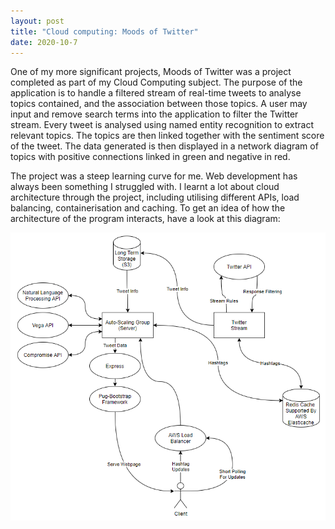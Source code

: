 ```yaml
---
layout: post
title: "Cloud computing: Moods of Twitter"
date: 2020-10-7
---
```


One of my more significant projects, Moods of Twitter was a project completed as part of my Cloud Computing subject. The purpose of the application is to handle a filtered stream of real-time tweets to analyse topics contained, and the association between those topics. A user may input and remove search terms into the application to filter the Twitter stream. Every tweet is analysed using named entity recognition to extract relevant topics. The topics are then linked together with the sentiment score of the tweet. The data generated is then displayed in a network diagram of topics with positive connections linked in green and negative in red.

The project was a steep learning curve for me. Web development has always been something I struggled with. I learnt a lot about cloud architecture through the project, including utilising different APIs, load balancing, containerisation and caching. To get an idea of how the architecture of the program interacts, have a look at this diagram:

<div class="img"><img src="/files/architecture.png" alt="Architecture Diagram"></div>
